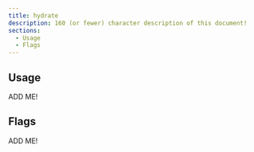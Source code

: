 ```yaml
---
title: hydrate
description: 160 (or fewer) character description of this document!
sections:
  - Usage
  - Flags
---
```


## Usage

ADD ME!


## Flags

ADD ME!

